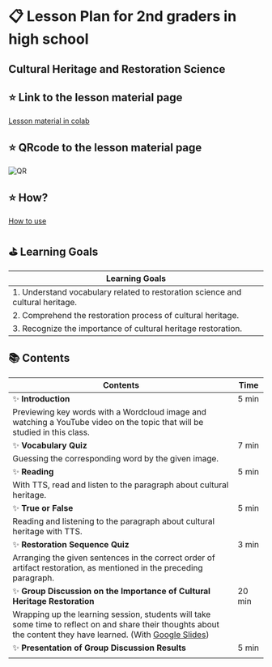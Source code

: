 
# :clipboard: Lesson Plan for 2nd graders in high school

## Cultural Heritage and Restoration Science

## :star: Link to the lesson material page
[Lesson material in colab](https://colab.research.google.com/github/gnyr324/DL23_Project_G3/blob/main/P_N.ipynb )

## :star: QRcode to the lesson material page
![QR](https://github.com/gnyr324/DL23_Project_G3/assets/127828101/70cd9302-4cb9-4fd5-88a4-2b89ca3ab1ba)

## :star: How?
[How to use](https://youtu.be/O9_lJ_dapFc)
## :golf: Learning Goals
| Learning Goals                                                      |
|---------------------------------------------------------------------------|
| 1. Understand vocabulary related to restoration science and cultural heritage. |
| 2. Comprehend the restoration process of cultural heritage.   |
| 3. Recognize the importance of cultural heritage restoration.                |


## :books: Contents
| Contents                                                                |  Time  |
|-------------------------------------------------------------------------|------|
| :sparkles: **Introduction**                                                        | 5 min |
| Previewing key words with a Wordcloud image and watching a YouTube video on the topic that will be studied in this class.| |
| :sparkles: **Vocabulary Quiz**                                                     | 7 min |
| Guessing the corresponding word by the given image. | |
| :sparkles: **Reading**                                                             | 5 min |
| With TTS, read and listen to the paragraph about cultural heritage. | |
| :sparkles: **True or False**                                                       | 5 min |
| Reading and listening to the paragraph about cultural heritage with TTS. | |
| :sparkles: **Restoration Sequence Quiz**                                           | 3 min |
| Arranging the given sentences in the correct order of artifact restoration, as mentioned in the preceding paragraph. | |
| :sparkles: **Group Discussion on the Importance of Cultural Heritage Restoration** | 20 min |
| Wrapping up the learning session, students will take some time to reflect on and share their thoughts about the content they have learned. (With [Google Slides](https://docs.google.com/presentation/d/1WOqX4hhgWSXUh-mZhGd-55c6dUFKV9mehs43AXMqPNE/edit#slide=id.g229462cb88a_0_1)) | |
| :sparkles: **Presentation of Group Discussion Results**                            | 5 min |
|   | |
